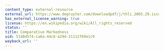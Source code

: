 ```yaml
---
content_type: external-resource
external_url: https://www.degruyter.com/downloadpdf/j/thli.2003.29.issue-1-2/thli.29.1-2.1/thli.29.1-2.1.pdf
has_external_license_warning: true
license: https://en.wikipedia.org/wiki/All_rights_reserved
status: ''
title: Comparative Markedness
uid: 5148d574-ca6a-44c8-a29d-21112f69e1c9
wayback_url: ''
---
```

